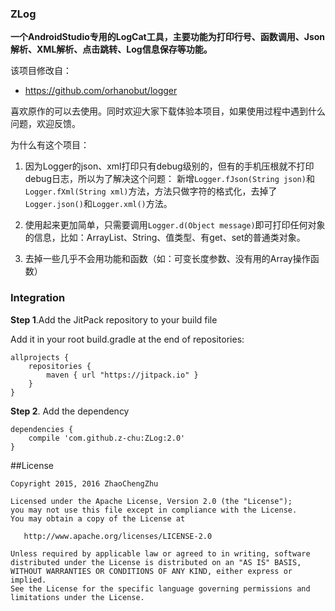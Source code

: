 ### ZLog
**一个AndroidStudio专用的LogCat工具，主要功能为打印行号、函数调用、Json解析、XML解析、点击跳转、Log信息保存等功能。**

该项目修改自：
* https://github.com/orhanobut/logger

喜欢原作的可以去使用。同时欢迎大家下载体验本项目，如果使用过程中遇到什么问题，欢迎反馈。

为什么有这个项目：

1. 因为Logger的json、xml打印只有debug级别的，但有的手机压根就不打印debug日志，所以为了解决这个问题：
新增`Logger.fJson(String json)`和`Logger.fXml(String xml)`方法，方法只做字符的格式化，去掉了`Logger.json()`和`Logger.xml()`方法。

2. 使用起来更加简单，只需要调用`Logger.d(Object message)`即可打印任何对象的信息，比如：ArrayList、String、值类型、有get、set的普通类对象。

3. 去掉一些几乎不会用功能和函数（如：可变长度参数、没有用的Array操作函数）

### Integration
**Step 1**.Add the JitPack repository to your build file

Add it in your root build.gradle at the end of repositories:
```
allprojects {
    repositories {
        maven { url "https://jitpack.io" }
    }
}
```
**Step 2**. Add the dependency

```
dependencies {
	compile 'com.github.z-chu:ZLog:2.0'
}
```

##License

```
Copyright 2015, 2016 ZhaoChengZhu

Licensed under the Apache License, Version 2.0 (the "License");
you may not use this file except in compliance with the License.
You may obtain a copy of the License at

   http://www.apache.org/licenses/LICENSE-2.0

Unless required by applicable law or agreed to in writing, software
distributed under the License is distributed on an "AS IS" BASIS,
WITHOUT WARRANTIES OR CONDITIONS OF ANY KIND, either express or implied.
See the License for the specific language governing permissions and
limitations under the License.
```
